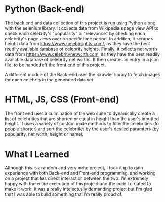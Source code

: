 # Python (Back-end)
The back end and data collection of this project is run using Python along with the selenium library.  It collects data from Wikipedia's page view API to check each celebrity's "popularity" or "relevance" by checking each celebrity's page views over a specific time period.  In addition, it scrapes height data from https://www.celebheights.com/, as they have the best readily available database of celebrity heights.  Finally, it collects net worth data from https://www.celebritynetworth.com, as they have the best readily available database of celebrity net worths.  It then creates an entry in a json file, to be handed off the front end of this project.

A different module of the Back-end uses the icrawler library to fetch images for each celebrity in the generated data set.

# HTML, JS, CSS (Front-end)
The front end uses a culmination of the web suite to dynamically create a list of celebrities that are shorten or equal in height than the user's inputted height.  It uses a variety of custom made methods to filter the celebrities (to people shorter) and sort the celebrities by the user's desired paramters (by popularity, net worth, height or name).

# What I Learned
Although this is a random and very niche project, I took it up to gain experience with both Back-end and Front-end programming, and working on a project that has direct interaction between the two.  I'm extremely happy with the entire execution of this project and the code I created to make it work.  It was a really intelectually demanding project but I'm glad that I was able to build something that I'm really proud of.
